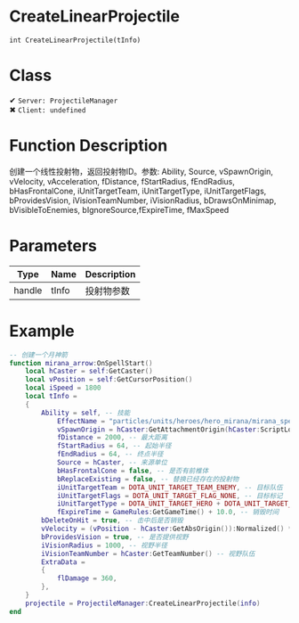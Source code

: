 # CreateLinearProjectile
```
int CreateLinearProjectile(tInfo)
```
# Class
✔ `Server: ProjectileManager`  
✖ `Client: undefined`  

# Function Description
创建一个线性投射物，返回投射物ID。参数: Ability, Source, vSpawnOrigin, vVelocity, vAcceleration, fDistance, fStartRadius, fEndRadius, bHasFrontalCone, iUnitTargetTeam, iUnitTargetType, iUnitTargetFlags, bProvidesVision, iVisionTeamNumber, iVisionRadius, bDrawsOnMinimap, bVisibleToEnemies, bIgnoreSource,fExpireTime, fMaxSpeed
# Parameters
Type|Name|Description
--|--|--
handle|tInfo|投射物参数

# Example
```lua
-- 创建一个月神箭
function mirana_arrow:OnSpellStart()
	local hCaster = self:GetCaster()
	local vPosition = self:GetCursorPosition()
	local iSpeed = 1800
	local tInfo = 
	{
		Ability = self, -- 技能
        	EffectName = "particles/units/heroes/hero_mirana/mirana_spell_arrow.vpcf", -- 投射物特效
        	vSpawnOrigin = hCaster:GetAttachmentOrigin(hCaster:ScriptLookupAttachment("attach_attack1")), -- 投射物起点
        	fDistance = 2000, -- 最大距离
        	fStartRadius = 64, -- 起始半径
        	fEndRadius = 64, -- 终点半径
        	Source = hCaster, -- 来源单位
        	bHasFrontalCone = false, -- 是否有前椎体
        	bReplaceExisting = false, -- 替换已经存在的投射物
        	iUnitTargetTeam = DOTA_UNIT_TARGET_TEAM_ENEMY, -- 目标队伍
        	iUnitTargetFlags = DOTA_UNIT_TARGET_FLAG_NONE, -- 目标标记
        	iUnitTargetType = DOTA_UNIT_TARGET_HERO + DOTA_UNIT_TARGET_BASIC, -- 目标类型
        	fExpireTime = GameRules:GetGameTime() + 10.0, -- 销毁时间
		bDeleteOnHit = true, -- 击中后是否销毁
		vVelocity = (vPosition - hCaster:GetAbsOrigin()):Normalized() * iSpeed, -- 速度
		bProvidesVision = true, -- 是否提供视野
		iVisionRadius = 1000, -- 视野半径
		iVisionTeamNumber = hCaster:GetTeamNumber() -- 视野队伍
		ExtraData = 
		{
			flDamage = 360,
		},
	}
	projectile = ProjectileManager:CreateLinearProjectile(info)
end
```